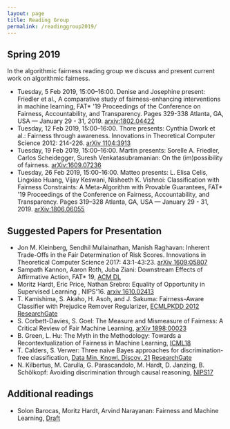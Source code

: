 ```yaml
---
layout: page
title: Reading Group 
permalink: /readinggroup2019/
---
```

## Spring 2019

In the algorithmic fairness reading group we discuss and present current work on algorithmic fairness.

- Tuesday, 5 Feb 2019, 15:00–16:00. Denise and Josephine present: Friedler et al., A comparative study of fairness-enhancing interventions in machine learning, FAT\* '19 Proceedings of the Conference on Fairness, Accountability, and Transparency. Pages 329-338 Atlanta, GA, USA — January 29 - 31, 2019. [arxiv:1802.04422](https://arxiv.org/abs/1802.04422)
- Tuesday, 12 Feb 2019, 15:00–16:00. Thore presents: Cynthia Dwork et al.:
Fairness through awareness. Innovations in Theoretical Computer Science 2012: 214-226. [arXiv 1104:3913](https://arxiv.org/abs/1104.3913)
- Tuesday, 19 Feb 2019, 15:00–16:00. Martin presents:  Sorelle A. Friedler, Carlos Scheidegger, Suresh Venkatasubramanian: On the (im)possibility of fairness. [arXiv:1609.07236](https://arxiv.org/abs/1609.07236)
- Tuesday, 26 Feb 2019, 15:00-16:00. Matteo presents: L. Elisa Celis, Lingxiao Huang, Vijay Keswani, Nisheeth K. Vishnoi: Classification with Fairness Constraints: A Meta-Algorithm with Provable Guarantees, FAT\* '19 Proceedings of the Conference on Fairness, Accountability, and Transparency. Pages 319–328 Atlanta, GA, USA — January 29 - 31, 2019. [arXiv:1806.06055](https://arxiv.org/abs/1806.06055)

## Suggested Papers for Presentation

- Jon M. Kleinberg, Sendhil Mullainathan, Manish Raghavan: Inherent Trade-Offs in the Fair Determination of Risk Scores. Innovations in Theoretical Computer Science 2017: 43:1-43:23. [arXiv 1609:05807](https://arxiv.org/abs/1609.05807)
- Sampath Kannon, Aaron Roth, Juba Ziani: Downstream Effects of Affirmative Action, FAT\* 19, [ACM DL](https://dl.acm.org/authorize.cfm?key=N675475)
- Moritz Hardt, Eric Price, Nathan Srebro: Equality of Opportunity in Supervised Learning
, NIPS'16. [arxiv 1610.02413](https://arxiv.org/abs/1610.02413)
- T. Kamishima, S. Akaho, H. Asoh, and J. Sakuma: Fairness-Aware Classifier with Prejudice Remover Regularizer, [ECMLPKDD 2012](https://link.springer.com/chapter/10.1007/978-3-642-33486-3_3) [ResearchGate](https://www.researchgate.net/publication/262176212_Fairness-Aware_Classifier_with_Prejudice_Remover_Regularizer)
- S. Corbett-Davies, S. Goel: The Measure and Mismeasure of Fairness: A Critical Review of Fair Machine Learning, [arXiv 1898:00023](https://arxiv.org/abs/1808.00023)
- B. Green, L. Hu: The Myth in the Methodology: Towards a Recontextualization of Fairness in Machine Learning, [ICML18](https://econcs.seas.harvard.edu/files/econcs/files/green_icml18.pdf) 
-  T. Calders, S. Verwer: Three naive Bayes approaches for discrimination-free classification, [Data Min. Knowl. Discov. 21](https://link.springer.com/article/10.1007%2Fs10618-010-0190-x) [ResearchGate](https://www.researchgate.net/publication/220451718_Three_naive_Bayes_approaches_for_discrimination-free_classification) 
- N. Kilbertus, M. Carulla, G. Parascandolo, M. Hardt, D. Janzing, B. Schölkopf: Avoiding discrimination through causal reasoning, [NIPS17](http://papers.nips.cc/paper/6668-avoiding-discrimination-through-causal-reasoning.pdf)

## Additional readings

- Solon Barocas, Moritz Hardt, Arvind Narayanan: Fairness and Machine Learning, [Draft](https://fairmlbook.org/pdf/fairmlbook.pdf)

